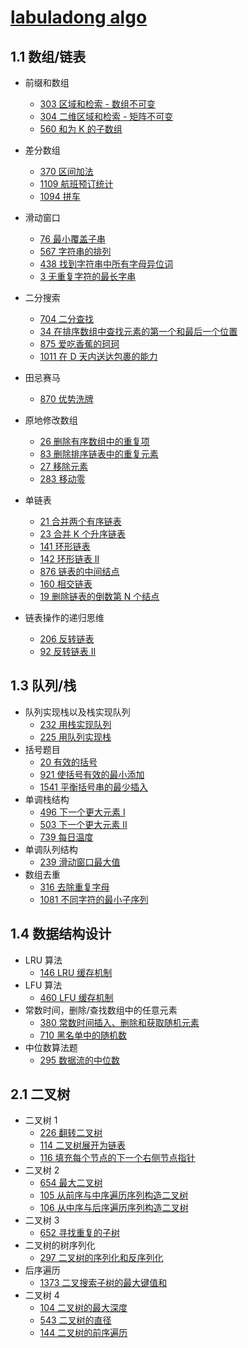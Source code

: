 # [labuladong algo](https://labuladong.gitee.io/algo/)

## 1.1 数组/链表

- 前缀和数组

  - [303 区域和检索 - 数组不可变](https://github.com/NS7137/leetcode-golang/blob/master/303rangeSumQuery/rangesumquery.go)
  - [304 二维区域和检索 - 矩阵不可变](https://github.com/NS7137/leetcode-golang/blob/master/304rangeSumQuery2D/rangesumquery2d.go)
  - [560 和为 K 的子数组](https://github.com/NS7137/leetcode-golang/blob/master/560subarraySumEqualsK/subarraySumEqualsK.go)

- 差分数组

  - [370 区间加法](https://github.com/NS7137/leetcode-golang/blob/master/370rangeAdditon/rangeaddition.go)
  - [1109 航班预订统计](https://github.com/NS7137/leetcode-golang/blob/master/1109corporateFlightBookings/flightBookings.go)
  - [1094 拼车](https://github.com/NS7137/leetcode-golang/blob/master/1094carPooling/carPooling.go)

- 滑动窗口

  - [76 最小覆盖子串](https://github.com/NS7137/leetcode-golang/blob/master/76minWindow/minWindow.go)
  - [567 字符串的排列](https://github.com/NS7137/leetcode-golang/blob/master/567permutationInString/checkInClusion.go)
  - [438 找到字符串中所有字母异位词](https://github.com/NS7137/leetcode-golang/blob/master/438findAnagrams/findAnagrams.go)
  - [3 无重复字符的最长字串](https://github.com/NS7137/leetcode-golang/blob/master/3longestSubstringWithoutRepeatingCharacters/lengthOfLongestSubstrings.go)

- 二分搜索

  - [704 二分查找](https://github.com/NS7137/leetcode-golang/blob/master/704binarySearch/binarySearch.go)
  - [34 在排序数组中查找元素的第一个和最后一个位置](https://github.com/NS7137/leetcode-golang/blob/master/34searchRange/searchRange.go)
  - [875 爱吃香蕉的珂珂](https://github.com/NS7137/leetcode-golang/blob/master/875kokoEatingBananas/minEatingSpeed.go)
  - [1011 在 D 天内送达包裹的能力](https://github.com/NS7137/leetcode-golang/blob/master/1011shipWithinDays/shipWithinDays.go)

- 田忌赛马

  - [870 优势洗牌](https://github.com/NS7137/leetcode-golang/blob/master/870advantageShuffle/advantageCount.go)

- 原地修改数组

  - [26 删除有序数组中的重复项](https://github.com/NS7137/leetcode-golang/blob/master/26removeDuplicatesFromSortedArray/removeDuplicates.go)
  - [83 删除排序链表中的重复元素](https://github.com/NS7137/leetcode-golang/blob/master/83removeDuplicatesFromSortedList/deleteDuplicates.go)
  - [27 移除元素](https://github.com/NS7137/leetcode-golang/blob/master/27removeElement/removeElement.go)
  - [283 移动零](https://github.com/NS7137/leetcode-golang/blob/master/283moveZeroes/moveZeroes.go)

- 单链表

  - [21 合并两个有序链表](https://github.com/NS7137/leetcode-golang/tree/master/21mergeTwoSortedLists)
  - [23 合并 K 个升序链表](https://github.com/NS7137/leetcode-golang/blob/master/23mergeKSortedLists/mergeKLists.go)
  - [141 环形链表](https://github.com/NS7137/leetcode-golang/blob/master/utils/listCycle.go)
  - [142 环形链表 II](https://github.com/NS7137/leetcode-golang/blob/master/utils/listCycle.go)
  - [876 链表的中间结点](https://github.com/NS7137/leetcode-golang/blob/master/876middleoftheLinkedList/middleNode.go)
  - [160 相交链表](https://github.com/NS7137/leetcode-golang/blob/master/160intersectionOfTwoLinkedLists/getIntersectionNode.go)
  - [19 删除链表的倒数第 N 个结点](https://github.com/NS7137/leetcode-golang/blob/master/19removeNthNodeFromEndofList/removeNthFromEnd.go)

- 链表操作的递归思维

  - [206 反转链表](https://github.com/NS7137/leetcode-golang/blob/master/206reverseLinkedList/reverseList.go)
  - [92 反转链表 II](https://github.com/NS7137/leetcode-golang/blob/master/92reverseLinkedList2/reverseBetween.go)

## 1.3 队列/栈

- 队列实现栈以及栈实现队列
  - [232 用栈实现队列](https://github.com/NS7137/leetcode-golang/blob/master/232implementQueueUsingStacks/queueByStacks.go)
  - [225 用队列实现栈](https://github.com/NS7137/leetcode-golang/blob/master/225implementStackUsingQueues/stackByQueues.go)
- 括号题目
  - [20 有效的括号](https://github.com/NS7137/leetcode-golang/blob/master/20validParentheses/isValid.go)
  - [921 使括号有效的最小添加](https://github.com/NS7137/leetcode-golang/blob/master/921minimumAddtoMakeParenthesesValid/minAddToMakeValid.go)
  - [1541 平衡括号串的最少插入](https://github.com/NS7137/leetcode-golang/blob/master/1541minimumInsertionsToBalanceAParenthesesString/minInsertions.go)
- 单调栈结构
  - [496 下一个更大元素 I](https://github.com/NS7137/leetcode-golang/blob/master/496nextGreaterElement/nextGreaterElement.go)
  - [503 下一个更大元素 II](https://github.com/NS7137/leetcode-golang/blob/master/503nextGreaterElement2/nextGreaterElements.go)
  - [739 每日温度](https://github.com/NS7137/leetcode-golang/blob/master/739dailyTemperatures/dailyTemperatures.go)
- 单调队列结构
  - [239 滑动窗口最大值](https://github.com/NS7137/leetcode-golang/blob/master/239slidingWindowMaximum/maxSlidingWindow.go)
- 数组去重
  - [316 去除重复字母](https://github.com/NS7137/leetcode-golang/blob/master/316removeDuplicateLetters/removeDuplicateLetters.go)
  - [1081 不同字符的最小子序列](https://github.com/NS7137/leetcode-golang/blob/master/1081smallestSubsequenceOfDistinctCharacters/smallestSubsequence.go)

## 1.4 数据结构设计

- LRU 算法
  - [146 LRU 缓存机制](https://github.com/NS7137/leetcode-golang/blob/master/146lruCache/LRUCache.go)
- LFU 算法
  - [460 LFU 缓存机制](https://github.com/NS7137/leetcode-golang/blob/master/460lfuCache/LFUCache.go)
- 常数时间，删除/查找数组中的任意元素
  - [380 常数时间插入、删除和获取随机元素](https://github.com/NS7137/leetcode-golang/blob/master/380insertDeleteGetRandomO1/randomizedSet.go)
  - [710 黑名单中的随机数](https://github.com/NS7137/leetcode-golang/blob/master/710randomPickWithBlacklist/randomPickWithBlacklist.go)
- 中位数算法题
  - [295 数据流的中位数](https://github.com/NS7137/leetcode-golang/blob/master/295findMedianFromDataStream/medianFinder.go)

## 2.1 二叉树

- 二叉树 1
  - [226 翻转二叉树](https://github.com/NS7137/leetcode-golang/blob/master/226invertBinaryTree/invertTree.go)
  - [114 二叉树展开为链表](https://github.com/NS7137/leetcode-golang/blob/master/114flattenBinaryTreeToLinkedList/flatten.go)
  - [116 填充每个节点的下一个右侧节点指针](https://github.com/NS7137/leetcode-golang/blob/master/116populatingNextRightPointersInEachNode/connect.go)
- 二叉树 2
  - [654 最大二叉树](https://github.com/NS7137/leetcode-golang/blob/master/654maximumBinaryTree/constructMaximumBinaryTree.go)
  - [105 从前序与中序遍历序列构造二叉树](https://github.com/NS7137/leetcode-golang/blob/master/105constructBinaryTreeFromPreorderAndInorderTraversal/buildTree.go)
  - [106 从中序与后序遍历序列构造二叉树](https://github.com/NS7137/leetcode-golang/blob/master/106constructBinarayTreeFromInorderAndPostorderTraversal/buildTree.go)
- 二叉树 3
  - [652 寻找重复的子树](https://github.com/NS7137/leetcode-golang/blob/master/652findDuplicateSubtrees/findDuplicateSubtrees.go)
- 二叉树的树序列化
  - [297 二叉树的序列化和反序列化](https://github.com/NS7137/leetcode-golang/blob/master/297serializeAndDeserializeBinaryTree/codec.go)
- 后序遍历
  - [1373 二叉搜索子树的最大键值和](https://github.com/NS7137/leetcode-golang/blob/master/1373maximumSumBSTInBinaryTree/maxSumBST.go)
- 二叉树 4
  - [104 二叉树的最大深度](https://github.com/NS7137/leetcode-golang/blob/master/104maximunDepthOfBinaryTree/maxDepth.go)
  - [543 二叉树的直径](https://github.com/NS7137/leetcode-golang/blob/master/543diameterOfBinaryTree/diameterOfBinaryTree.go)
  - [144 二叉树的前序遍历](https://github.com/NS7137/leetcode-golang/blob/master/144binaryTreePreorderTraversl/preorderTraversal.go)
